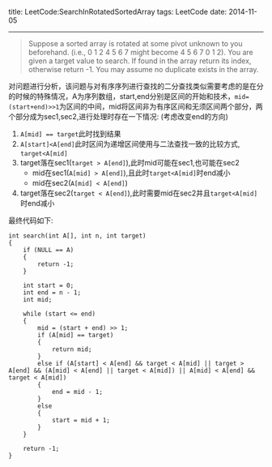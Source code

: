 title: LeetCode:SearchInRotatedSortedArray
tags: LeetCode
date: 2014-11-05
***

>Suppose a sorted array is rotated at some pivot unknown to you beforehand.
>(i.e., 0 1 2 4 5 6 7 might become 4 5 6 7 0 1 2).
>You are given a target value to search. If found in the array return its index, otherwise return -1.
>You may assume no duplicate exists in the array.

对问题进行分析，该问题与对有序序列进行查找的二分查找类似需要考虑的是在分的时候的特殊情况，A为序列数组，start,end分别是区间的开始和技术，`mid=(start+end)>>1`为区间的中间，mid将区间非为有序区间和无须区间两个部分，两个部分成为sec1,sec2,进行处理时存在一下情况: (考虑改变end的方向)

1. `A[mid] == target`此时找到结果
2. `A[start]<A[end]`此时区间为递增区间使用与二法查找一致的比较方式, `target<A[mid]`
3. target落在sec1(`target > A[end]`),此时mid可能在sec1,也可能在sec2
    * mid在sec1(`A[mid] > A[end]`),且此时`target<A[mid]`时end减小
    * mid在sec2(`A[mid] < A[end]`)
4. target落在sec2(`target < A[end]`),此时需要mid在sec2并且`target<A[mid]`时end减小

最终代码如下:

    int search(int A[], int n, int target)
    {
        if (NULL == A)
        {
            return -1;
        }

        int start = 0;
        int end = n - 1;
        int mid;

        while (start <= end)
        {
            mid = (start + end) >> 1;
            if (A[mid] == target)
            {
                return mid;
            }
            else if (A[start] < A[end] && target < A[mid] || target > A[end] && (A[mid] < A[end] || target < A[mid]) || A[mid] < A[end] && target < A[mid])
            {
                end = mid - 1;
            }
            else
            {
                start = mid + 1;
            }
        }

        return -1;
    }

